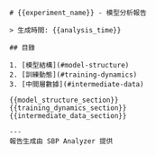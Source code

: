 
    # {{experiment_name}} - 模型分析報告
    
    > 生成時間: {{analysis_time}}
    
    ## 目錄
    
    1. [模型結構](#model-structure)
    2. [訓練動態](#training-dynamics)
    3. [中間層數據](#intermediate-data)
    
    {{model_structure_section}}
    {{training_dynamics_section}}
    {{intermediate_data_section}}
    
    ---
    報告生成由 SBP Analyzer 提供
    